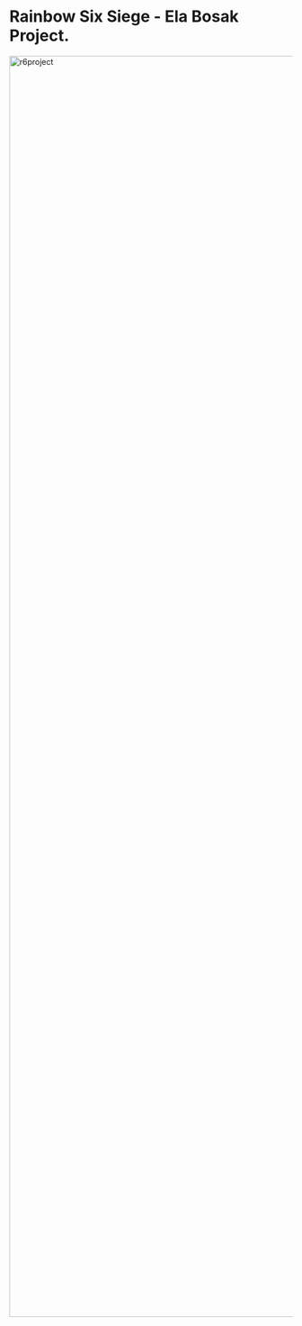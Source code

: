 # Rainbow Six Siege - Ela Bosak Project.

<img width="2240" alt="r6project" src="https://github.com/user-attachments/assets/ea3b1f09-8b0a-4b77-83b0-5a069f432f44" />

